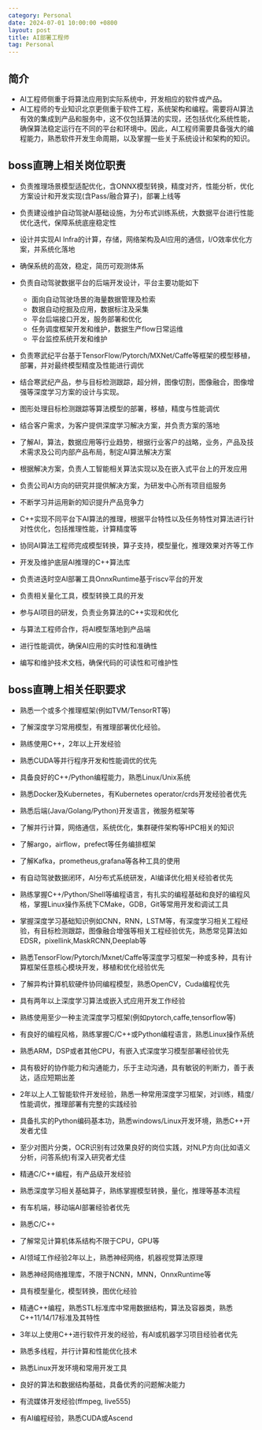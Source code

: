 ```yaml
---
category: Personal
date: 2024-07-01 10:00:00 +0800
layout: post
title: AI部署工程师
tag: Personal
---
```


## 简介

+ AI工程师侧重于将算法应用到实际系统中，开发相应的软件或产品。
+ AI工程师的专业知识北京更侧重于软件工程，系统架构和编程。需要将AI算法有效的集成到产品和服务中，这不仅包括算法的实现，还包括优化系统性能，确保算法稳定运行在不同的平台和环境中。因此，AI工程师需要具备强大的编程能力，熟悉软件开发生命周期，以及掌握一些关于系统设计和架构的知识。

## boss直聘上相关岗位职责

+ 负责推理场景模型适配优化，含ONNX模型转换，精度对齐，性能分析，优化方案设计和开发实现(含Pass/融合算子)，部署上线等

+ 负责建设维护自动驾驶AI基础设施，为分布式训练系统，大数据平台进行性能优化迭代，保障系统底座稳定性
+ 设计并实现AI Infra的计算，存储，网络架构及AI应用的通信，I/O效率优化方案，并系统化落地
+ 确保系统的高效，稳定，简历可观测体系
+ 负责自动驾驶数据平台的后端开发设计，平台主要功能如下
  + 面向自动驾驶场景的海量数据管理及检索
  + 数据自动挖掘及应用，数据标注及采集
  + 平台后端接口开发，服务部署和优化
  + 任务调度框架开发和维护，数据生产flow日常运维
  + 平台监控系统开发和维护

+ 负责寒武纪平台基于TensorFlow/Pytorch/MXNet/Caffe等框架的模型移植，部署，并对最终模型精度及性能进行调优
+ 结合寒武纪产品，参与目标检测跟踪，超分辨，图像切割，图像融合，图像增强等深度学习方案的设计与实现。
+ 图形处理目标检测跟踪等算法模型的部署，移植，精度与性能调优
+ 结合客户需求，为客户提供深度学习解决方案，并负责方案的落地

+ 了解AI，算法，数据应用等行业趋势，根据行业客户的战略，业务，产品及技术需求及公司内部产品布局，制定AI算法解决方案
+ 根据解决方案，负责人工智能相关算法实现以及在嵌入式平台上的开发应用

+ 负责公司AI方向的研究并提供解决方案，为研发中心所有项目组服务
+ 不断学习并运用新的知识提升产品竞争力

+ C++实现不同平台下AI算法的推理，根据平台特性以及任务特性对算法进行针对性优化，包括推理性能，计算精度等
+ 协同AI算法工程师完成模型转换，算子支持，模型量化，推理效果对齐等工作
+ 开发及维护底层AI推理的C++算法库

+ 负责进迭时空AI部署工具OnnxRuntime基于riscv平台的开发
+ 负责相关量化工具，模型转换工具的开发

+ 参与AI项目的研发，负责业务算法的C++实现和优化
+ 与算法工程师合作，将AI模型落地到产品端
+ 进行性能调优，确保AI应用的实时性和准确性
+ 编写和维护技术文档，确保代码的可读性和可维护性

## boss直聘上相关任职要求

+ 熟悉一个或多个推理框架(例如TVM/TensorRT等)
+ 了解深度学习常用模型，有推理部署优化经验。
+ 熟练使用C++，2年以上开发经验
+ 熟悉CUDA等并行程序开发和性能调优的优先

+ 具备良好的C++/Python编程能力，熟悉Linux/Unix系统
+ 熟悉Docker及Kubernetes，有Kubernetes operator/crds开发经验者优先
+ 熟悉后端(Java/Golang/Python)开发语言，微服务框架等
+ 了解并行计算，网络通信，系统优化，集群硬件架构等HPC相关的知识
+ 了解argo，airflow，prefect等任务编排框架
+ 了解Kafka，prometheus,grafana等各种工具的使用
+ 有自动驾驶数据闭环，AI分布式系统研发，AI编译优化相关经验者优先

+ 熟练掌握C++/Python/Shell等编程语言，有扎实的编程基础和良好的编程风格，掌握Linux操作系统下CMake，GDB，Git等常用开发和调试工具
+ 掌握深度学习基础知识例如CNN，RNN，LSTM等，有深度学习相关工程经验，有目标检测跟踪，图像融合增强等相关工程经验优先，熟悉常见算法如EDSR，pixellink,MaskRCNN,Deeplab等
+ 熟悉TensorFlow/Pytorch/Mxnet/Caffe等深度学习框架一种或多种，具有计算框架任意核心模块开发，移植和优化经验优先
+ 了解异构计算机软硬件协同编程模型，熟悉OpenCV，Cuda编程优先

+ 具有两年以上深度学习算法或嵌入式应用开发工作经验
+ 熟练使用至少一种主流深度学习框架(例如pytorch,caffe,tensorflow等)
+ 有良好的编程风格，熟练掌握C/C++或Python编程语言，熟悉Linux操作系统
+ 熟悉ARM，DSP或者其他CPU，有嵌入式深度学习模型部署经验优先 
+ 具有极好的协作能力和沟通能力，乐于主动沟通，具有敏锐的判断力，善于表达，适应短期出差

+ 2年以上人工智能软件开发经验，熟悉一种常用深度学习框架，对训练，精度/性能调优，推理部署有完整的实践经验
+ 具备扎实的Python编码基本功，熟悉windows/Linux开发环境，熟悉C++开发者尤佳
+ 至少对图片分类，OCR识别有过效果良好的岗位实践，对NLP方向(比如语义分析，问答系统)有深入研究者尤佳

+ 精通C/C++编程，有产品级开发经验
+ 熟悉深度学习相关基础算子，熟练掌握模型转换，量化，推理等基本流程
+ 有车机端，移动端AI部署经验者优先

+ 熟悉C/C++
+ 了解常见计算机体系结构不限于CPU，GPU等
+ AI领域工作经验2年以上，熟悉神经网络，机器视觉算法原理
+ 熟悉神经网络推理库，不限于NCNN，MNN，OnnxRuntime等
+ 具有模型量化，模型转换，图优化经验

+ 精通C++编程，熟悉STL标准库中常用数据结构，算法及容器类，熟悉C++11/14/17标准及其特性
+ 3年以上使用C++进行软件开发的经验，有AI或机器学习项目经验者优先
+ 熟悉多线程，并行计算和性能优化技术
+ 熟悉Linux开发环境和常用开发工具
+ 良好的算法和数据结构基础，具备优秀的问题解决能力
+ 有流媒体开发经验(ffmpeg, live555)
+ 有AI编程经验，熟悉CUDA或Ascend